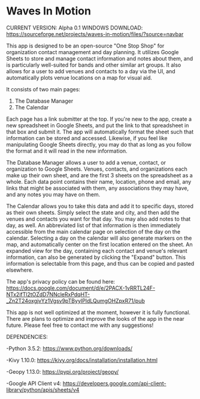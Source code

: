 # Waves In Motion

CURRENT VERSION: Alpha 0.1
WINDOWS DOWNLOAD: https://sourceforge.net/projects/waves-in-motion/files/?source=navbar

This app is designed to be an open-source "One Stop Shop" for organization contact management and day planning.  It utilizes Google Sheets to store and manage contact information and notes about them, and is particularly well-suited for bands and other similar art groups.  It also allows for a user to add venues and contacts to a day via the UI, and automatically plots venue locations on a map for visual aid.  

It consists of two main pages:
  1) The Database Manager
  2) The Calendar
  
Each page has a link submitter at the top.  If you're new to the app, create a new spreadsheet in Google Sheets, and put the link to that spreadsheet in that box and submit it.  The app will automatically format the sheet such that information can be stored and accessed.  Likewise, if you feel like manipulating Google Sheets directly, you may do that as long as you follow the format and it will read in the new information. 

The Database Manager allows a user to add a venue, contact, or organization to Google Sheets.  Venues, contacts, and organizations each make up their own sheet, and are the first 3 sheets on the spreadsheet as a whole.  Each data point contains their name, location, phone and email, any links that might be associated with them, any associations they may have, and any notes you may have on them.

The Calendar allows you to take this data and add it to specific days, stored as their own sheets.  Simply select the state and city, and then add the venues and contacts you want for that day.  You may also add notes to that day, as well.  An abbreviated list of that information is then immediately accessible from the main calendar page on selection of the day on the calendar.  Selecting a day on the calendar will also generate markers on the map, and automatically center on the first location entered on the sheet.  An expanded view for the day, containing each contact and venue's relevant information, can also be generated by clicking the "Expand" button.  This information is selectable from this page, and thus can be copied and pasted elsewhere. 

The app's privacy policy can be found here:
https://docs.google.com/document/d/e/2PACX-1vRRTL24F-NTx2ifTl2tOZdD7NNcleRxPdqHT-_Zn2T24oxgjvYz1Vgsv9pTByyIPldLQumgOHZpxR71/pub

This app is not well optimized at the moment, however it is fully functional.  There are plans to optimize and improve the looks of the app in the near future.  Please feel free to contact me with any suggestions!

DEPENDENCIES:

  -Python 3.5.2: https://www.python.org/downloads/
  
  -Kivy 1.10.0: https://kivy.org/docs/installation/installation.html
  
  -Geopy 1.13.0: https://pypi.org/project/geopy/
  
  -Google API Client v4: https://developers.google.com/api-client-library/python/apis/sheets/v4

